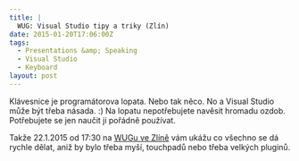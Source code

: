 ```yaml
---
title: |
  WUG: Visual Studio tipy a triky (Zlín)
date: 2015-01-20T17:06:00Z
tags:
  - Presentations &amp; Speaking
  - Visual Studio
  - Keyboard
layout: post
---
```

Klávesnice je programátorova lopata. Nebo tak něco. No a Visual Studio může být třeba násada. :) Na lopatu nepotřebujete navěsit hromadu ozdob. Potřebujete se jen naučit ji pořádně používat. 

Takže 22.1.2015 od 17:30 na [WUGu ve Zlíně][1] vám ukážu co všechno se dá rychle dělat, aniž by bylo třeba myší, touchpadů nebo třeba velkých pluginů. 

[1]: http://www.wug.cz/zlin/akce/661-Visual-Studio-tipy-a-triky